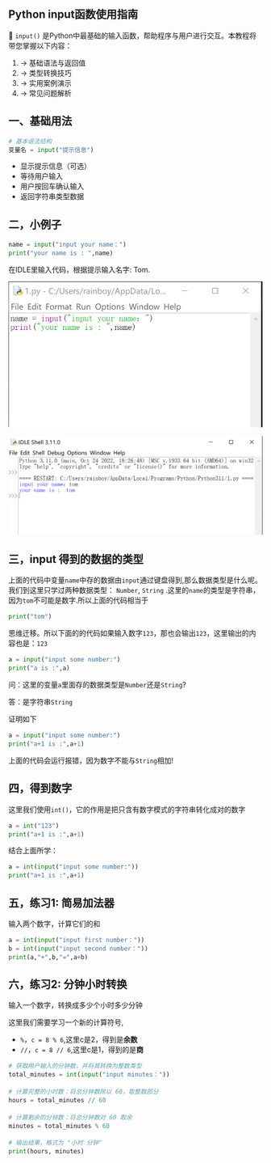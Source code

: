 

##  Python input函数使用指南

📝 `input()` 是Python中最基础的输入函数，帮助程序与用户进行交互。本教程将带您掌握以下内容：

1. → 基础语法与返回值
2. → 类型转换技巧
3. → 实用案例演示
4. → 常见问题解析


## 一、基础用法

```python
# 基本语法结构
变量名 = input("提示信息")
```

- 显示提示信息（可选）
- 等待用户输入
- 用户按回车确认输入
- 返回字符串类型数据

## 二，小例子

```python
name = input("input your name：")
print("your name is : ",name)
```

在IDLE里输入代码，根据提示输入名字: Tom.

![image1](./images/input1.png)

![image2](./images/input2.png)


## 三，input 得到的数据的类型

上面的代码中变量`name`中存的数据由`input`通过键盘得到,那么数据类型是什么呢。我们到这里只学过两种数据类型： `Number`, `String` .这里的`name`的类型是字符串，因为`tom`不可能是数字.所以上面的代码相当于

```python
print("tom")
```

思维迁移。所以下面的的代码如果输入数字`123`，那也会输出`123`，这里输出的内容也是：`123`

```python
a = input("input some number:")
print("a is :",a)
```

问：这里的变量`a`里面存的数据类型是`Number`还是`String`?



答：是字符串`String`

证明如下

```python
a = input("input some number:")
print("a+1 is :",a+1)
```

上面的代码会运行报错，因为数字不能与`String`相加!

## 四，得到数字 

这里我们使用`int()`，它的作用是把只含有数字模式的字符串转化成对的数字

```python
a = int("123")
print("a+1 is :",a+1)
```

结合上面所学：


```python
a = int(input("input some number:"))
print("a+1 is :",a+1)
```

## 五，练习1: 简易加法器

输入两个数字，计算它们的和

```python
a = int(input("input first number："))
b = int(input("input second number："))
print(a,"+",b,"=",a+b)
```


## 六，练习2: 分钟小时转换

输入一个数字，转换成多少个小时多少分钟

这里我们需要学习一个新的计算符号,

- `%`，`c = 8 % 6`,这里c是2，得到是**余数**
- `//`，`c = 8 // 6`,这里c是1，得到的是**商**

```python
# 获取用户输入的分钟数，并将其转换为整数类型
total_minutes = int(input("input minutes："))

# 计算完整的小时数：将总分钟数除以 60，取整数部分
hours = total_minutes // 60

# 计算剩余的分钟数：将总分钟数对 60 取余
minutes = total_minutes % 60

# 输出结果，格式为 "小时 分钟"
print(hours, minutes)
```